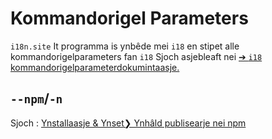 # Kommandorigel Parameters

`i18n.site` It programma is ynbêde mei `i18` en stipet alle kommandorigelparameters fan `i18` Sjoch asjebleaft nei [➔ `i18` kommandorigelparameterdokumintaasje.](/i18/cli)

## `--npm`/`-n`

Sjoch : [Ynstallaasje & Ynset❯ Ynhâld publisearje nei npm](/i18n.site/use#npm)